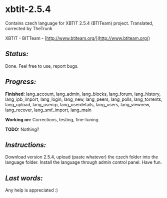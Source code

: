 # xbtit-2.5.4
Contains czech language for XBTIT 2.5.4 (BTITeam) project. Translated, corrected by TheTrunk

XBTIT - BITTeam - [http://www.btiteam.org/](http://www.btiteam.org/)

## _Status:_
Done. Feel free to use, report bugs.  

## _Progress:_
**Finished:**
lang_account, lang_admin, lang_blocks, lang_forum, lang_history, lang_ipb_import, lang_login, lang_new, lang_peers, lang_polls, lang_torrents, lang_upload, lang_usercp, lang_userdetails, lang_users, lang_viewnew, lang_recover, lang_smf_import, lang_main

**Working on:**
Corrections, testing, fine-tuning

**TODO:**
Nothing?

## _Instructions:_ 
Download version 2.5.4, upload (paste whatever) the czech folder into the language folder. Install the language through admin control panel. Have fun.

## _Last words:_ 
Any help is appreciated :)
